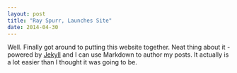 ```yaml
---
layout: post
title: "Ray Spurr, Launches Site"
date: 2014-04-30
---
```


Well. Finally got around to putting this website together. 
Neat thing about it - powered by [Jekyll](http://jekyllrb.com) and I can use Markdown to author my posts. 
It actually is a lot easier than I thought it was going to be.
